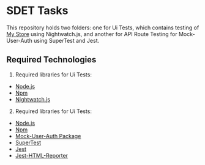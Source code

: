 # SDET Tasks

This repository holds two folders: one for Ui Tests, which contains testing of [My Store](http://automationpractice.multiformis.com/index.php) using Nightwatch.js, and another for API Route Testing for Mock-User-Auth using SuperTest and Jest.

## Required Technologies
1. Required libraries for Ui Tests:
- [Node.js](https://nodejs.org/en)
- [Npm](https://docs.npmjs.com/cli/v6/commands/npm-install)
- [Nightwatch.js](https://nightwatchjs.org/guide/quickstarts/create-and-run-a-nightwatch-test.html)

2. Required libraries for Ui Tests:
- [Node.js](https://nodejs.org/en)
- [Npm](https://docs.npmjs.com/cli/v6/commands/npm-install)
- [Mock-User-Auth Package](https://www.npmjs.com/package/mock-user-auth)
- [SuperTest](https://www.npmjs.com/package/supertest)
- [Jest](https://jestjs.io/docs/getting-started)
- [Jest-HTML-Reporter](https://www.npmjs.com/package/jest-html-reporter)

